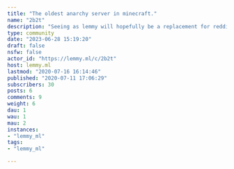 ```yaml
---
title: "The oldest anarchy server in minecraft." 
name: "2b2t"
description: "Seeing as lemmy will hopefully be a replacement for reddit, i have taken upon myself the duty of making a lemmy community for 2b2t. Just post whatever you deem fit for this place, except pics of queue and such, gl."
type: community
date: "2023-06-28 15:19:20"
draft: false
nsfw: false
actor_id: "https://lemmy.ml/c/2b2t"
host: lemmy.ml
lastmod: "2020-07-16 16:14:46"
published: "2020-07-11 17:06:29"
subscribers: 30
posts: 6
comments: 9
weight: 6
dau: 1
wau: 1
mau: 2
instances:
- "lemmy_ml"
tags: 
- "lemmy_ml"

---
```

